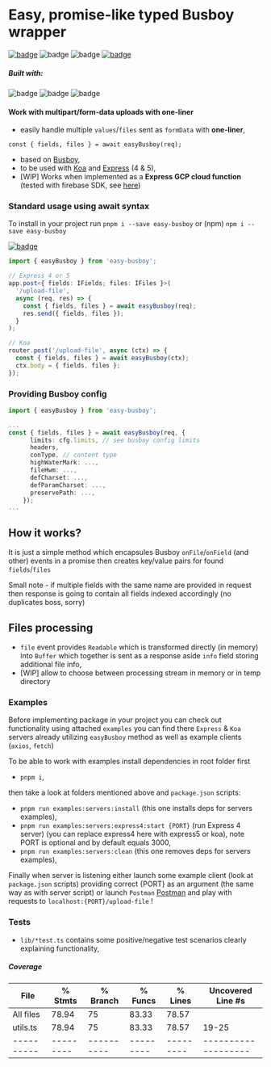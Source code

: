 # Easy, promise-like typed Busboy wrapper

[![badge](https://img.shields.io/badge/download-NPM-<COLOR>.svg)](https://npmjs.org/package/easy-busboy) ![badge](https://img.shields.io/badge/tested%20with-Jest-<COLOR>.svg) ![badge](http://img.shields.io/badge/coverage-78%25-green.svg) [![badge](https://img.shields.io/badge/my-LinkedIn-blue.svg)](https://www.linkedin.com/in/adam-polczynski-77595013b/)

##### Built with:

![badge](https://img.shields.io/badge/TypeScript-blue.svg) ![badge](https://img.shields.io/badge/pnpm-red.svg) ![badge](https://img.shields.io/badge/pure%20joy!-yellow.svg)

[typescript-image]: https://img.shields.io/badge/typescript-%23007ACC.svg?style=for-the-badge&logo=typescript&logoColor=white
[pnpm-image]: https://img.shields.io/badge/pnpm-%234a4a4a.svg?style=for-the-badge&logo=pnpm&logoColor=f69220
[npm-image]: https://img.shields.io/badge/NPM-%23CB3837.svg?style=for-the-badge&logo=npm&logoColor=white
[express-image]: https://img.shields.io/badge/express.js-%23404d59.svg?style=for-the-badge&logo=express&logoColor=%2361DAFB
[koa-image]: https://img.shields.io/badge/Koa-33333D?logo=koa&logoColor=fff&style=flat-square
[download-url]: https://npmjs.org/package/easy-busboy

#### Work with multipart/form-data uploads with one-liner

- easily handle multiple `values`/`files` sent as `formData` with **one-liner**,

```
const { fields, files } = await easyBusboy(req);
```

- based on [Busboy](http://github.com/mscdex/busboy),
- to be used with [Koa](https://github.com/koajs/koa) and [Express](https://github.com/expressjs) (4 & 5),
- [WIP] Works when implemented as a **Express GCP cloud function** (tested with firebase SDK, see [here](http://google.com))

### Standard usage using await syntax

To install in your project run `pnpm i --save easy-busboy` or (npm) `npm i --save easy-busboy`

[![badge](https://img.shields.io/badge/download-NPM-<COLOR>.svg)](download-url)

```ts
import { easyBusboy } from 'easy-busboy';

// Express 4 or 5
app.post<{ fields: IFields; files: IFiles }>(
  '/upload-file',
  async (req, res) => {
    const { fields, files } = await easyBusboy(req);
    res.send({ fields, files });
  }
);

// Koa
router.post('/upload-file', async (ctx) => {
  const { fields, files } = await easyBusboy(ctx);
  ctx.body = { fields, files };
});
```

### Providing Busboy config

```ts
import { easyBusboy } from 'easy-busboy';

...
const { fields, files } = await easyBusboy(req, {
      limits: cfg.limits, // see busboy config limits
      headers,
      conType, // content type
      highWaterMark: ...,
      fileHwm: ...,
      defCharset: ...,
      defParamCharset: ...,
      preservePath: ...,
    });
...
```

## How it works?

It is just a simple method which encapsules Busboy `onFile`/`onField` (and other) events in a promise then creates key/value pairs for found `fields`/`files`

Small note - if multiple fields with the same name are provided in request then response is going to contain all fields indexed accordingly (no duplicates boss, sorry)

## Files processing

- `file` event provides `Readable` which is transformed directly (in memory) into `Buffer` which together is sent as a response aside `info` field storing additional file info,
- [WIP] allow to choose between processing stream in memory or in temp directory

### Examples

Before implementing package in your project you can check out functionality using attached `examples` you can find there `Express` & `Koa` servers already utilizing `easyBusboy` method as well as example clients (`axios`, `fetch`)

To be able to work with examples install dependencies in root folder first

- `pnpm i`,

then take a look at folders mentioned above and `package.json` scripts:

- `pnpm run examples:servers:install` (this one installs deps for servers examples),
- `pnpm run examples:servers:express4:start {PORT}` (run Express 4 server) (you can replace express4 here with express5 or koa), note PORT is optional and by default equals 3000,
- `pnpm run examples:servers:clean` (this one removes deps for servers examples),

Finally when server is listening either launch some example client (look at `package.json` scripts) providing correct {PORT} as an argument (the same way as with server script) or launch `Postman` [Postman](https://www.postman.com/) and play with requests to `localhost:{PORT}/upload-file` !

### Tests

- `lib/*test.ts` contains some positive/negative test scenarios clearly explaining functionality,

##### Coverage

| File       | % Stmts   | % Branch   | % Funcs   | % Lines   | Uncovered Line #s   |
| ---------- | --------- | ---------- | --------- | --------- | ------------------- |
| All files  | 78.94     | 75         | 83.33     | 78.57     |
| utils.ts   | 78.94     | 75         | 83.33     | 78.57     | 19-25               |
| ---------- | --------- | ---------- | --------- | --------- | ------------------- |

